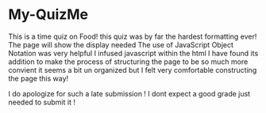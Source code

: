 # My-QuizMe
This is a time quiz on Food!
this quiz was by far the hardest formatting ever! 
The page will show the display needed 
The use of JavaScript Object Notation was very helpful 
I infused javascript within the html I have found its addition to make the process of structuring the page to be so much more convient it seems a bit un organized but I felt very comfortable constructing the page this way! 

I do apologize for such a late submission ! I dont expect a good grade just needed to submit it ! 
